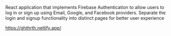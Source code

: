 React application that implements Firebase Authentication to allow users to log in or sign up using Email, Google, and Facebook providers. Separate the login and signup functionality into distinct pages for better user experience

https://ghthrth.netlify.app/
